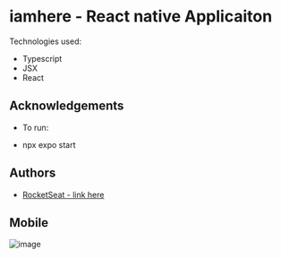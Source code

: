# iamhere - React native Applicaiton

Technologies used:

- Typescript
- JSX
- React

## Acknowledgements

- To run:

- npx expo start

## Authors

- [ RocketSeat - link here ](https://app.rocketseat.com.br/node/projeto-01/group/iniciando-com-react-native/lesson/o-projeto)

## Mobile

![image](https://user-images.githubusercontent.com/63982700/226152371-154c7fe8-2820-49db-bce8-eeed83162f0e.png)
